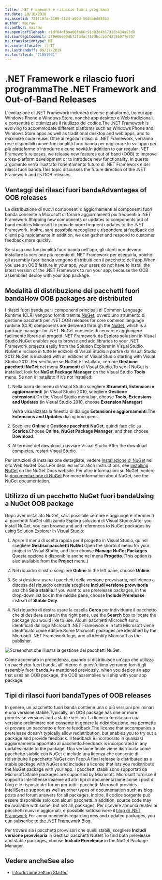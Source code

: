 ```yaml
---
title: .NET Framework e rilascio fuori programma
ms.date: 10/10/2018
ms.assetid: 721f10fa-3189-4124-a00d-56ddabd889b3
author: mairaw
ms.author: mairaw
ms.openlocfilehash: c1df04df8aa08fa66c91d03d4b67318b434a93d8
ms.sourcegitcommit: 289e06e904b72f34ac717dbcc5074239b977e707
ms.translationtype: MT
ms.contentlocale: it-IT
ms.lasthandoff: 09/17/2019
ms.locfileid: "71051961"
---
```

# <a name="the-net-framework-and-out-of-band-releases"></a><span data-ttu-id="43a2d-102">.NET Framework e rilascio fuori programma</span><span class="sxs-lookup"><span data-stu-id="43a2d-102">The .NET Framework and Out-of-Band Releases</span></span>

<span data-ttu-id="43a2d-103">L'evoluzione di .NET Framework includerà diverse piattaforme, tra cui app Windows Phone e Windows Store, nonché app desktop e Web tradizionali, e consentirà di ottimizzare il riutilizzo del codice.</span><span class="sxs-lookup"><span data-stu-id="43a2d-103">The .NET Framework is evolving to accommodate different platforms such as Windows Phone and Windows Store apps as well as traditional desktop and web apps, and to maximize code reuse.</span></span> <span data-ttu-id="43a2d-104">Oltre ai regolari rilasci di .NET Framework, verranno rese disponibili nuove funzionalità fuori banda per migliorare lo sviluppo per più piattaforme o introdurre alcune novità.</span><span class="sxs-lookup"><span data-stu-id="43a2d-104">In addition to our regular .NET Framework releases, we release new features out of band (OOB) to improve cross-platform development or to introduce new functionality.</span></span> <span data-ttu-id="43a2d-105">In questo argomento verrà illustrato l'orientamento futuro di .NET Framework e dei rilasci fuori banda.</span><span class="sxs-lookup"><span data-stu-id="43a2d-105">This topic discusses the future direction of the .NET Framework and its OOB releases.</span></span>

## <a name="advantages-of-oob-releases"></a><span data-ttu-id="43a2d-106">Vantaggi dei rilasci fuori banda</span><span class="sxs-lookup"><span data-stu-id="43a2d-106">Advantages of OOB releases</span></span>
 <span data-ttu-id="43a2d-107">La distribuzione di nuovi componenti o aggiornamenti ai componenti fuori banda consente a Microsoft di fornire aggiornamenti più frequenti a .NET Framework.</span><span class="sxs-lookup"><span data-stu-id="43a2d-107">Shipping new components or updates to components out of band enables Microsoft to provide more frequent updates to the .NET Framework.</span></span> <span data-ttu-id="43a2d-108">Inoltre, sarà possibile raccogliere e rispondere ai feedback dei clienti più rapidamente.</span><span class="sxs-lookup"><span data-stu-id="43a2d-108">In addition, we can gather and respond to customer feedback more quickly.</span></span>

 <span data-ttu-id="43a2d-109">Se si usa una funzionalità fuori banda nell'app, gli utenti non devono installare la versione più recente di .NET Framework per eseguirla, poiché gli assembly fuori banda vengono distribuiti con il pacchetto dell'app.</span><span class="sxs-lookup"><span data-stu-id="43a2d-109">When you use an OOB feature in your app, your users do not have to install the latest version of the .NET Framework to run your app, because the OOB assemblies deploy with your app package.</span></span>

## <a name="how-oob-packages-are-distributed"></a><span data-ttu-id="43a2d-110">Modalità di distribuzione dei pacchetti fuori banda</span><span class="sxs-lookup"><span data-stu-id="43a2d-110">How OOB packages are distributed</span></span>
<span data-ttu-id="43a2d-111">I rilasci fuori banda per i componenti principali di Common Language Runtime (CLR) vengono forniti tramite [NuGet](https://www.nuget.org/), ovvero uno strumento di gestione pacchetti per .NET.</span><span class="sxs-lookup"><span data-stu-id="43a2d-111">OOB releases for core common language runtime (CLR) components are delivered through the [NuGet](https://www.nuget.org/), which is a package manager for .NET.</span></span> <span data-ttu-id="43a2d-112">NuGet consente di cercare e aggiungere facilmente librerie ai progetti .NET Framework da Esplora soluzioni in Visual Studio.</span><span class="sxs-lookup"><span data-stu-id="43a2d-112">NuGet enables you to browse and add libraries to your .NET Framework projects easily from the Solution Explorer in Visual Studio.</span></span> <span data-ttu-id="43a2d-113">NuGet è incluso in tutte le edizioni di Visual Studio a partire da Visual Studio 2012.</span><span class="sxs-lookup"><span data-stu-id="43a2d-113">NuGet is included with all editions of Visual Studio starting with Visual Studio 2012.</span></span> <span data-ttu-id="43a2d-114">Per verificare se NuGet è installato, cercare **Gestione pacchetti NuGet** nel menu **Strumenti** di Visual Studio.</span><span class="sxs-lookup"><span data-stu-id="43a2d-114">To see if NuGet is installed, look for **NuGet Package Manager** on the Visual Studio **Tools** menu.</span></span> <span data-ttu-id="43a2d-115">Se non è installato:</span><span class="sxs-lookup"><span data-stu-id="43a2d-115">If it’s not installed:</span></span>

1. <span data-ttu-id="43a2d-116">Nella barra dei menu di Visual Studio scegliere **Strumenti**, **Estensioni e aggiornamenti** (in Visual Studio 2010, scegliere **Gestione estensioni**).</span><span class="sxs-lookup"><span data-stu-id="43a2d-116">On the Visual Studio menu bar, choose **Tools**, **Extensions and Updates** (in Visual Studio 2010, choose **Extension Manager**).</span></span>

     <span data-ttu-id="43a2d-117">Verrà visualizzata la finestra di dialogo **Estensioni e aggiornamenti**.</span><span class="sxs-lookup"><span data-stu-id="43a2d-117">The **Extensions and Updates** dialog box opens.</span></span>

2. <span data-ttu-id="43a2d-118">Scegliere **Online** e **Gestione pacchetti NuGet**, quindi fare clic su **Scarica**.</span><span class="sxs-lookup"><span data-stu-id="43a2d-118">Choose **Online**, **NuGet Package Manager**, and then choose **Download**.</span></span>

3. <span data-ttu-id="43a2d-119">Al termine del download, riavviare Visual Studio.</span><span class="sxs-lookup"><span data-stu-id="43a2d-119">After the download completes, restart Visual Studio.</span></span>

 <span data-ttu-id="43a2d-120">Per istruzioni di installazione dettagliate, vedere [Installazione di NuGet](/nuget/install-nuget-client-tools) nel sito Web NuGet Docs.</span><span class="sxs-lookup"><span data-stu-id="43a2d-120">For detailed installation instructions, see [Installing NuGet](/nuget/install-nuget-client-tools) on the NuGet Docs website.</span></span> <span data-ttu-id="43a2d-121">Per altre informazioni su NuGet, vedere la [documentazione di NuGet](/nuget).</span><span class="sxs-lookup"><span data-stu-id="43a2d-121">For more information about NuGet, see the [NuGet documentation](/nuget).</span></span>

## <a name="using-a-nuget-oob-package"></a><span data-ttu-id="43a2d-122">Utilizzo di un pacchetto NuGet fuori banda</span><span class="sxs-lookup"><span data-stu-id="43a2d-122">Using a NuGet OOB package</span></span>
 <span data-ttu-id="43a2d-123">Dopo aver installato NuGet, sarà possibile cercare e aggiungere riferimenti ai pacchetti NuGet utilizzando Esplora soluzioni di Visual Studio:</span><span class="sxs-lookup"><span data-stu-id="43a2d-123">After you install NuGet, you can browse and add references to NuGet packages by using Solution Explorer in Visual Studio:</span></span>

1. <span data-ttu-id="43a2d-124">Aprire il menu di scelta rapida per il progetto in Visual Studio, quindi scegliere **Gestisci pacchetti NuGet**.</span><span class="sxs-lookup"><span data-stu-id="43a2d-124">Open the shortcut menu for your project in Visual Studio, and then choose **Manage NuGet Packages**.</span></span> <span data-ttu-id="43a2d-125">Questa opzione è disponibile anche nel menu **Progetto**.</span><span class="sxs-lookup"><span data-stu-id="43a2d-125">(This option is also available from the **Project** menu.)</span></span>

2. <span data-ttu-id="43a2d-126">Nel riquadro sinistro scegliere **Online**.</span><span class="sxs-lookup"><span data-stu-id="43a2d-126">In the left pane, choose **Online**.</span></span>

3. <span data-ttu-id="43a2d-127">Se si desidera usare i pacchetti della versione provvisoria, nell'elenco a discesa del riquadro centrale scegliere **Includi versione provvisoria** anziché **Solo stabile**.</span><span class="sxs-lookup"><span data-stu-id="43a2d-127">If you want to use prerelease packages, in the drop-down list box in the middle pane, choose **Include Prerelease** instead of **Stable Only**.</span></span>

4. <span data-ttu-id="43a2d-128">Nel riquadro di destra usare la casella **Cerca** per individuare il pacchetto che si desidera usare.</span><span class="sxs-lookup"><span data-stu-id="43a2d-128">In the right pane, use the **Search** box to locate the package you would like to use.</span></span> <span data-ttu-id="43a2d-129">Alcuni pacchetti Microsoft sono identificati dal logo Microsoft .NET Framework e in tutti Microsoft viene identificato come editore.</span><span class="sxs-lookup"><span data-stu-id="43a2d-129">Some Microsoft packages are identified by the Microsoft .NET Framework logo, and all identify Microsoft as the publisher.</span></span>

 ![Screenshot che illustra la gestione dei pacchetti NuGet.](./media/the-net-framework-and-out-of-band-releases/nuget-package-manager-dialog.png)

 <span data-ttu-id="43a2d-131">Come accennato in precedenza, quando si distribuisce un'app che utilizza un pacchetto fuori banda, all'interno di quest'ultimo verranno forniti gli assembly fuori banda.</span><span class="sxs-lookup"><span data-stu-id="43a2d-131">As mentioned previously, when you deploy an app that uses an OOB package, the OOB assemblies will ship with your app package.</span></span>

## <a name="types-of-oob-releases"></a><span data-ttu-id="43a2d-132">Tipi di rilasci fuori banda</span><span class="sxs-lookup"><span data-stu-id="43a2d-132">Types of OOB releases</span></span>
 <span data-ttu-id="43a2d-133">In genere, un pacchetto fuori banda contiene una o più versioni preliminari e una versione stabile.</span><span class="sxs-lookup"><span data-stu-id="43a2d-133">Typically, an OOB package has one or more prerelease versions and a stable version.</span></span> <span data-ttu-id="43a2d-134">La licenza fornita con una versione preliminare non consente in genere la ridistribuzione, ma permette di provare un pacchetto e fornire feedback.</span><span class="sxs-lookup"><span data-stu-id="43a2d-134">The license that accompanies a prerelease doesn't typically allow redistribution, but enables you to try out a package and provide feedback.</span></span> <span data-ttu-id="43a2d-135">Il feedback è incorporato in qualsiasi aggiornamento apportato al pacchetto.</span><span class="sxs-lookup"><span data-stu-id="43a2d-135">Feedback is incorporated in any updates made to the package.</span></span> <span data-ttu-id="43a2d-136">Una versione finale viene distribuita come pacchetto stabile con NuGet e include una licenza che consente di ridistribuire il pacchetto NuGet con l'app.</span><span class="sxs-lookup"><span data-stu-id="43a2d-136">A final release is distributed as a stable package with NuGet and includes a license that lets you redistribute the NuGet package with your app.</span></span> <span data-ttu-id="43a2d-137">I pacchetti stabili sono supportati da Microsoft.</span><span class="sxs-lookup"><span data-stu-id="43a2d-137">Stable packages are supported by Microsoft.</span></span> <span data-ttu-id="43a2d-138">Microsoft fornisce il supporto IntelliSense insieme ad altri tipi di documentazione come i post di blog e le risposte dei forum per tutti i pacchetti.</span><span class="sxs-lookup"><span data-stu-id="43a2d-138">Microsoft provides IntelliSense support as well as other types of documentation such as blog posts and forum answers for all packages.</span></span> <span data-ttu-id="43a2d-139">Inoltre, il codice sorgente può essere disponibile solo con alcuni pacchetti.</span><span class="sxs-lookup"><span data-stu-id="43a2d-139">In addition, source code may be available with some, but not all, packages.</span></span> <span data-ttu-id="43a2d-140">Per ricevere annunci relativi ai pacchetti nuovi e aggiornati, è possibile sottoscrivere il [blog di .NET Framework](https://devblogs.microsoft.com/dotnet/).</span><span class="sxs-lookup"><span data-stu-id="43a2d-140">For announcements regarding new and updated packages, you can subscribe to [the .NET Framework Blog](https://devblogs.microsoft.com/dotnet/).</span></span>

 <span data-ttu-id="43a2d-141">Per trovare sia i pacchetti provvisori che quelli stabili, scegliere **Includi versione provvisoria** in Gestisci pacchetti NuGet.</span><span class="sxs-lookup"><span data-stu-id="43a2d-141">To find both prerelease and stable packages, choose **Include Prerelease** in the NuGet Package Manager.</span></span>

## <a name="see-also"></a><span data-ttu-id="43a2d-142">Vedere anche</span><span class="sxs-lookup"><span data-stu-id="43a2d-142">See also</span></span>

- [<span data-ttu-id="43a2d-143">Introduzione</span><span class="sxs-lookup"><span data-stu-id="43a2d-143">Getting Started</span></span>](index.md)
